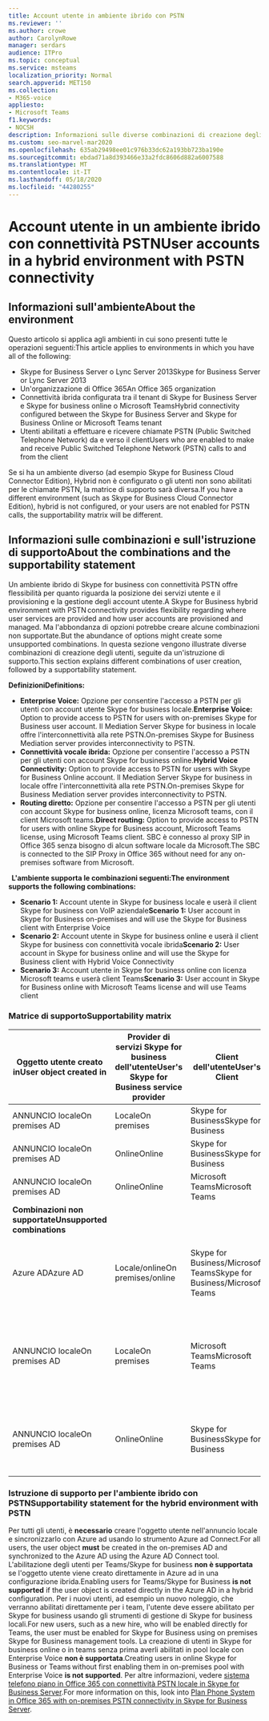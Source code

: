 ```yaml
---
title: Account utente in ambiente ibrido con PSTN
ms.reviewer: ''
ms.author: crowe
author: CarolynRowe
manager: serdars
audience: ITPro
ms.topic: conceptual
ms.service: msteams
localization_priority: Normal
search.appverid: MET150
ms.collection:
- M365-voice
appliesto:
- Microsoft Teams
f1.keywords:
- NOCSH
description: Informazioni sulle diverse combinazioni di creazione degli utenti e sulle combinazioni supportate o non consolidate.
ms.custom: seo-marvel-mar2020
ms.openlocfilehash: 635ab29498ee01c976b33dc62a193bb723ba190e
ms.sourcegitcommit: ebdad71a8d393466e33a2fdc8606d882a6007588
ms.translationtype: MT
ms.contentlocale: it-IT
ms.lasthandoff: 05/18/2020
ms.locfileid: "44280255"
---
```

# <a name="user-accounts-in-a-hybrid-environment-with-pstn-connectivity"></a><span data-ttu-id="ac124-103">Account utente in un ambiente ibrido con connettività PSTN</span><span class="sxs-lookup"><span data-stu-id="ac124-103">User accounts in a hybrid environment with PSTN connectivity</span></span>

## <a name="about-the-environment"></a><span data-ttu-id="ac124-104">Informazioni sull'ambiente</span><span class="sxs-lookup"><span data-stu-id="ac124-104">About the environment</span></span>

<span data-ttu-id="ac124-105">Questo articolo si applica agli ambienti in cui sono presenti tutte le operazioni seguenti:</span><span class="sxs-lookup"><span data-stu-id="ac124-105">This article applies to environments in which you have all of the following:</span></span> 
 
- <span data-ttu-id="ac124-106">Skype for Business Server o Lync Server 2013</span><span class="sxs-lookup"><span data-stu-id="ac124-106">Skype for Business Server or Lync Server 2013</span></span> 
- <span data-ttu-id="ac124-107">Un'organizzazione di Office 365</span><span class="sxs-lookup"><span data-stu-id="ac124-107">An Office 365 organization</span></span> 
- <span data-ttu-id="ac124-108">Connettività ibrida configurata tra il tenant di Skype for Business Server e Skype for business online o Microsoft Teams</span><span class="sxs-lookup"><span data-stu-id="ac124-108">Hybrid connectivity configured between the Skype for Business Server and Skype for Business Online or Microsoft Teams tenant</span></span> 
- <span data-ttu-id="ac124-109">Utenti abilitati a effettuare e ricevere chiamate PSTN (Public Switched Telephone Network) da e verso il client</span><span class="sxs-lookup"><span data-stu-id="ac124-109">Users who are enabled to make and receive Public Switched Telephone Network (PSTN) calls to and from the client</span></span>

 
<span data-ttu-id="ac124-110">Se si ha un ambiente diverso (ad esempio Skype for Business Cloud Connector Edition), Hybrid non è configurato o gli utenti non sono abilitati per le chiamate PSTN, la matrice di supporto sarà diversa.</span><span class="sxs-lookup"><span data-stu-id="ac124-110">If you have a different environment (such as Skype for Business Cloud Connector Edition), hybrid is not configured, or your users are not enabled for PSTN calls, the supportability matrix will be different.</span></span>  

## <a name="about-the-combinations-and-the-supportability-statement"></a><span data-ttu-id="ac124-111">Informazioni sulle combinazioni e sull'istruzione di supporto</span><span class="sxs-lookup"><span data-stu-id="ac124-111">About the combinations and the supportability statement</span></span>  

<span data-ttu-id="ac124-112">Un ambiente ibrido di Skype for business con connettività PSTN offre flessibilità per quanto riguarda la posizione dei servizi utente e il provisioning e la gestione degli account utente.</span><span class="sxs-lookup"><span data-stu-id="ac124-112">A Skype for Business hybrid environment with PSTN connectivity provides flexibility regarding where user services are provided and how user accounts are provisioned and managed.</span></span> <span data-ttu-id="ac124-113">Ma l'abbondanza di opzioni potrebbe creare alcune combinazioni non supportate.</span><span class="sxs-lookup"><span data-stu-id="ac124-113">But the abundance of options might create some unsupported combinations.</span></span> <span data-ttu-id="ac124-114">In questa sezione vengono illustrate diverse combinazioni di creazione degli utenti, seguite da un'istruzione di supporto.</span><span class="sxs-lookup"><span data-stu-id="ac124-114">This section explains different combinations of user creation, followed by a supportability statement.</span></span>


<span data-ttu-id="ac124-115">**Definizioni**</span><span class="sxs-lookup"><span data-stu-id="ac124-115">**Definitions:**</span></span>   
- <span data-ttu-id="ac124-116">**Enterprise Voice:** Opzione per consentire l'accesso a PSTN per gli utenti con account utente Skype for business locale.</span><span class="sxs-lookup"><span data-stu-id="ac124-116">**Enterprise Voice:** Option to provide access to PSTN for users with on-premises Skype for Business user account.</span></span> <span data-ttu-id="ac124-117">Il Mediation Server Skype for business in locale offre l'interconnettività alla rete PSTN.</span><span class="sxs-lookup"><span data-stu-id="ac124-117">On-premises Skype for Business Mediation server provides interconnectivity to PSTN.</span></span>  
- <span data-ttu-id="ac124-118">**Connettività vocale ibrida:** Opzione per consentire l'accesso a PSTN per gli utenti con account Skype for business online.</span><span class="sxs-lookup"><span data-stu-id="ac124-118">**Hybrid Voice Connectivity:** Option to provide access to PSTN for users with Skype for Business Online account.</span></span> <span data-ttu-id="ac124-119">Il Mediation Server Skype for business in locale offre l'interconnettività alla rete PSTN.</span><span class="sxs-lookup"><span data-stu-id="ac124-119">On-premises Skype for Business Mediation server provides interconnectivity to PSTN.</span></span> 
- <span data-ttu-id="ac124-120">**Routing diretto:** Opzione per consentire l'accesso a PSTN per gli utenti con account Skype for business online, licenza Microsoft teams, con il client Microsoft teams.</span><span class="sxs-lookup"><span data-stu-id="ac124-120">**Direct routing:** Option to provide access to PSTN for users with online Skype for Business account, Microsoft Teams license, using Microsoft Teams client.</span></span> <span data-ttu-id="ac124-121">SBC è connesso al proxy SIP in Office 365 senza bisogno di alcun software locale da Microsoft.</span><span class="sxs-lookup"><span data-stu-id="ac124-121">The SBC is connected to the SIP Proxy in Office 365 without need for any on-premises software from Microsoft.</span></span>

  
<span data-ttu-id="ac124-122">**L'ambiente supporta le combinazioni seguenti:**</span><span class="sxs-lookup"><span data-stu-id="ac124-122">**The environment supports the following combinations:**</span></span>
- <span data-ttu-id="ac124-123">**Scenario 1:** Account utente in Skype for business locale e userà il client Skype for business con VoIP aziendale</span><span class="sxs-lookup"><span data-stu-id="ac124-123">**Scenario 1:** User account in Skype for Business on-premises and will use the Skype for Business client with Enterprise Voice</span></span>
- <span data-ttu-id="ac124-124">**Scenario 2:** Account utente in Skype for business online e userà il client Skype for business con connettività vocale ibrida</span><span class="sxs-lookup"><span data-stu-id="ac124-124">**Scenario 2:** User account in Skype for business online and will use the Skype for Business client with Hybrid Voice Connectivity</span></span>
- <span data-ttu-id="ac124-125">**Scenario 3:** Account utente in Skype for business online con licenza Microsoft teams e userà client Teams</span><span class="sxs-lookup"><span data-stu-id="ac124-125">**Scenario 3:** User account in Skype for Business online with Microsoft Teams license and will use Teams client</span></span>
 
### <a name="supportability-matrix"></a><span data-ttu-id="ac124-126">Matrice di supporto</span><span class="sxs-lookup"><span data-stu-id="ac124-126">Supportability matrix</span></span>


|<span data-ttu-id="ac124-127">**Oggetto utente creato in**</span><span class="sxs-lookup"><span data-stu-id="ac124-127">**User object created in**</span></span>  |<span data-ttu-id="ac124-128">**Provider di servizi Skype for business dell'utente**</span><span class="sxs-lookup"><span data-stu-id="ac124-128">**User's Skype for Business service provider**</span></span>|<span data-ttu-id="ac124-129">**Client dell'utente**</span><span class="sxs-lookup"><span data-stu-id="ac124-129">**User's Client**</span></span>|<span data-ttu-id="ac124-130">**Opzione voce**</span><span class="sxs-lookup"><span data-stu-id="ac124-130">**Voice option**</span></span>|<span data-ttu-id="ac124-131">**Supportati**</span><span class="sxs-lookup"><span data-stu-id="ac124-131">**Supported**</span></span>|
| ------------ | --------- | --------- | --------- | -------- |
|<span data-ttu-id="ac124-132">ANNUNCIO locale</span><span class="sxs-lookup"><span data-stu-id="ac124-132">On premises AD</span></span>| <span data-ttu-id="ac124-133">Locale</span><span class="sxs-lookup"><span data-stu-id="ac124-133">On premises</span></span> |<span data-ttu-id="ac124-134">Skype for Business</span><span class="sxs-lookup"><span data-stu-id="ac124-134">Skype for Business</span></span>   | <span data-ttu-id="ac124-135">VoIP aziendale</span><span class="sxs-lookup"><span data-stu-id="ac124-135">Enterprise Voice</span></span>   |<span data-ttu-id="ac124-136">Sì</span><span class="sxs-lookup"><span data-stu-id="ac124-136">Yes</span></span>|
|<span data-ttu-id="ac124-137">ANNUNCIO locale</span><span class="sxs-lookup"><span data-stu-id="ac124-137">On premises AD</span></span>|<span data-ttu-id="ac124-138">Online</span><span class="sxs-lookup"><span data-stu-id="ac124-138">Online</span></span>| <span data-ttu-id="ac124-139">Skype for Business</span><span class="sxs-lookup"><span data-stu-id="ac124-139">Skype for Business</span></span>  | <span data-ttu-id="ac124-140">Connettività vocale ibrida</span><span class="sxs-lookup"><span data-stu-id="ac124-140">Hybrid Voice Connectivity</span></span>   |<span data-ttu-id="ac124-141">Sì</span><span class="sxs-lookup"><span data-stu-id="ac124-141">Yes</span></span> |
|<span data-ttu-id="ac124-142">ANNUNCIO locale</span><span class="sxs-lookup"><span data-stu-id="ac124-142">On premises AD</span></span>|<span data-ttu-id="ac124-143">Online</span><span class="sxs-lookup"><span data-stu-id="ac124-143">Online</span></span> |<span data-ttu-id="ac124-144">Microsoft Teams</span><span class="sxs-lookup"><span data-stu-id="ac124-144">Microsoft Teams</span></span> |<span data-ttu-id="ac124-145">Routing diretto</span><span class="sxs-lookup"><span data-stu-id="ac124-145">Direct Routing</span></span>  |<span data-ttu-id="ac124-146">Sì</span><span class="sxs-lookup"><span data-stu-id="ac124-146">Yes</span></span> |
|<span data-ttu-id="ac124-147">**Combinazioni non supportate**</span><span class="sxs-lookup"><span data-stu-id="ac124-147">**Unsupported combinations**</span></span>    | |         |         |      |
|<span data-ttu-id="ac124-148">Azure AD</span><span class="sxs-lookup"><span data-stu-id="ac124-148">Azure AD</span></span>| <span data-ttu-id="ac124-149">Locale/online</span><span class="sxs-lookup"><span data-stu-id="ac124-149">On premises/online</span></span> | <span data-ttu-id="ac124-150">Skype for Business/Microsoft Teams</span><span class="sxs-lookup"><span data-stu-id="ac124-150">Skype for Business/Microsoft Teams</span></span>|<span data-ttu-id="ac124-151">VoIP aziendale/connettività vocale ibrida/routing diretto</span><span class="sxs-lookup"><span data-stu-id="ac124-151">Enterprise Voice/Hybrid Voice Connectivity/Direct Routing</span></span>  |<span data-ttu-id="ac124-152">No, l'oggetto utente deve essere creato prima in un annuncio locale</span><span class="sxs-lookup"><span data-stu-id="ac124-152">No, user object MUST be created in on-premises AD first</span></span> |
|<span data-ttu-id="ac124-153">ANNUNCIO locale</span><span class="sxs-lookup"><span data-stu-id="ac124-153">On premises AD</span></span>  |<span data-ttu-id="ac124-154">Locale</span><span class="sxs-lookup"><span data-stu-id="ac124-154">On premises</span></span>| <span data-ttu-id="ac124-155">Microsoft Teams</span><span class="sxs-lookup"><span data-stu-id="ac124-155">Microsoft Teams</span></span>| <span data-ttu-id="ac124-156">VoIP aziendale/connettività vocale ibrida/routing diretto</span><span class="sxs-lookup"><span data-stu-id="ac124-156">Enterprise Voice/Hybrid Voice Connectivity/Direct Routing</span></span>   |<span data-ttu-id="ac124-157">No, il client Microsoft teams non è supportato con Skype for business locale</span><span class="sxs-lookup"><span data-stu-id="ac124-157">No, Microsoft Teams client is not supported with on-premises Skype for Business</span></span> |     
|<span data-ttu-id="ac124-158">ANNUNCIO locale</span><span class="sxs-lookup"><span data-stu-id="ac124-158">On premises AD</span></span>  |<span data-ttu-id="ac124-159">Online</span><span class="sxs-lookup"><span data-stu-id="ac124-159">Online</span></span> |<span data-ttu-id="ac124-160">Skype for Business</span><span class="sxs-lookup"><span data-stu-id="ac124-160">Skype for Business</span></span>  | <span data-ttu-id="ac124-161">Routing diretto</span><span class="sxs-lookup"><span data-stu-id="ac124-161">Direct Routing</span></span>  |<span data-ttu-id="ac124-162">No, il routing diretto non è supportato con il client Skype for business</span><span class="sxs-lookup"><span data-stu-id="ac124-162">No, Direct Routing is not supported with Skype for Business client</span></span>  |


### <a name="supportability-statement-for-the-hybrid-environment-with-pstn"></a><span data-ttu-id="ac124-163">Istruzione di supporto per l'ambiente ibrido con PSTN</span><span class="sxs-lookup"><span data-stu-id="ac124-163">Supportability statement for the hybrid environment with PSTN</span></span>

<span data-ttu-id="ac124-164">Per tutti gli utenti, è **necessario** creare l'oggetto utente nell'annuncio locale e sincronizzarlo con Azure ad usando lo strumento Azure ad Connect.</span><span class="sxs-lookup"><span data-stu-id="ac124-164">For all users, the user object **must** be created in the on-premises AD and synchronized to the Azure AD using the Azure AD Connect tool.</span></span> <span data-ttu-id="ac124-165">L'abilitazione degli utenti per Teams/Skype for business **non è supportata** se l'oggetto utente viene creato direttamente in Azure ad in una configurazione ibrida.</span><span class="sxs-lookup"><span data-stu-id="ac124-165">Enabling users for Teams/Skype for Business **is not supported** if the user object is created directly in the Azure AD in a hybrid configuration.</span></span> <span data-ttu-id="ac124-166">Per i nuovi utenti, ad esempio un nuovo noleggio, che verranno abilitati direttamente per i team, l'utente deve essere abilitato per Skype for business usando gli strumenti di gestione di Skype for business locali.</span><span class="sxs-lookup"><span data-stu-id="ac124-166">For new users, such as a new hire, who will be enabled directly for Teams, the user must be enabled for Skype for Business using on premises Skype for Business management tools.</span></span> <span data-ttu-id="ac124-167">La creazione di utenti in Skype for business online o in teams senza prima averli abilitati in pool locale con Enterprise Voice **non è supportata**.</span><span class="sxs-lookup"><span data-stu-id="ac124-167">Creating users in online Skype for Business or Teams without first enabling them in on-premises pool with Enterprise Voice **is not supported**.</span></span> <span data-ttu-id="ac124-168">Per altre informazioni, vedere [sistema telefono piano in Office 365 con connettività PSTN locale in Skype for Business Server](https://docs.microsoft.com/skypeforbusiness/skype-for-business-hybrid-solutions/plan-your-phone-system-cloud-pbx-solution/plan-phone-system-with-on-premises-pstn-connectivity).</span><span class="sxs-lookup"><span data-stu-id="ac124-168">For more information on this, look into [Plan Phone System in Office 365 with on-premises PSTN connectivity in Skype for Business Server](https://docs.microsoft.com/skypeforbusiness/skype-for-business-hybrid-solutions/plan-your-phone-system-cloud-pbx-solution/plan-phone-system-with-on-premises-pstn-connectivity).</span></span>
